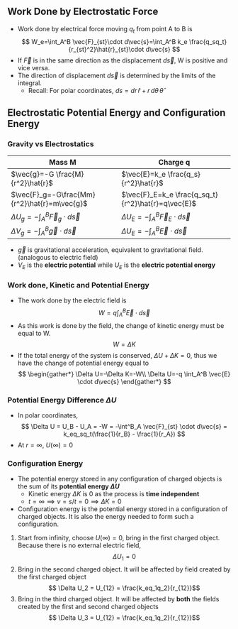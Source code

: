 ## Work Done by Electrostatic Force
- Work done by electrical force moving $q_t$ from point A to B is
$$
W_e=\int_A^B \vec{F}_{st}\cdot d\vec{s}=\int_A^B k_e \frac{q_sq_t}{r_{st}^2}\hat{r}_{st}\cdot d\vec{s}
$$
- If $\vec{F}$ is in the same direction as the displacement $d\vec{s}$, W is positive and vice versa.
- The direction of displacement $d\vec{s}$ is determined by the limits of the integral.
	- Recall: For polar coordinates, $ds = dr\,\hat{r} + r\,d\theta\,\hat{\theta}$
## Electrostatic Potential Energy and Configuration Energy
### Gravity vs Electrostatics
| Mass M | Charge q |
| --- | --- |
| $\vec{g}=-G \frac{M}{r^2}\hat{r}$ | $\vec{E}=k_e \frac{q_s}{r^2}\hat{r}$ |
| $\vec{F}_g=-G\frac{Mm}{r^2}\hat{r}=m\vec{g}$ | $\vec{F}_E=k_e \frac{q_sq_t}{r^2}\hat{r}=q\vec{E}$ |
| $\Delta U_g=-\int_{A}^{B} \vec{F}_g\cdot d\vec{s}$ | $\Delta U_E=-\int_{A}^{B} \vec{F}_E\cdot d\vec{s}$ |
| $\Delta V_g=-\int_{A}^{B} \vec{g}\cdot d\vec{s}$ | $\Delta U_E=-\int_{A}^{B} \vec{E}\cdot d\vec{s}$ |
- $\vec{g}$ is gravitational acceleration, equivalent to gravitational field. (analogous to electric field)
- $V_E$ is the **electric potential** while $U_E$ is the **electric potential energy**
### Work done, Kinetic and Potential Energy
- The work done by the electric field is
$$
W=q \int_A^B \vec{E} \cdot d\vec{s}
$$
- As this work is done by the field, the change of kinetic energy must be equal to W.
$$
W=\Delta K
$$
- If the total energy of the system is conserved, $\Delta U+\Delta K=0$, thus we have the change of potential energy equal to
$$
\begin{gather*}
\Delta U=-\Delta K=-W\\
\Delta U=-q \int_A^B \vec{E} \cdot d\vec{s}
\end{gather*}
$$
### Potential Energy Difference $\Delta U$
- In polar coordinates,
$$
\Delta U = U_B - U_A = -W = -\int^B_A \vec{F}_{st} \cdot d\vec{s} = k_eq_sq_t(\frac{1}{r_B} - \frac{1}{r_A})
$$
- At $r = \infty$, $U(\infty) = 0$
### Configuration Energy
- The potential energy stored in any configuration of charged objects is the sum of its **potential energy $\Delta U$**
	- Kinetic energy $\Delta K$ is 0 as the process is **time independent**
	- $t = \infty \implies v = s/t = 0 \implies \Delta K = 0$
- Configuration energy is the potential energy stored in a configuration of charged objects. It is also the energy needed to form such a configuration.
1. Start from infinity, choose $U(\infty) = 0$, bring in the first charged object. Because there is no external electric field,
$$
\Delta U_1 = 0
$$
2. Bring in the second charged object. It will be affected by field created by the first charged object
$$
\Delta U_2 = U_{12} = \frac{k_eq_1q_2}{r_{12}}$$
3. Bring in the third charged object. It will be affected by **both** the fields created by the first and second charged objects
$$
\Delta U_3 = U_{12} = \frac{k_eq_1q_2}{r_{12}}$$